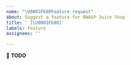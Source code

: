```yaml
---
name: "\U0001F680Feature request"
about: Suggest a feature for OWASP Juice Shop
title: ' [\U0001F680]'
labels: feature
assignees: ''

---
```


:wrench: **TODO**
